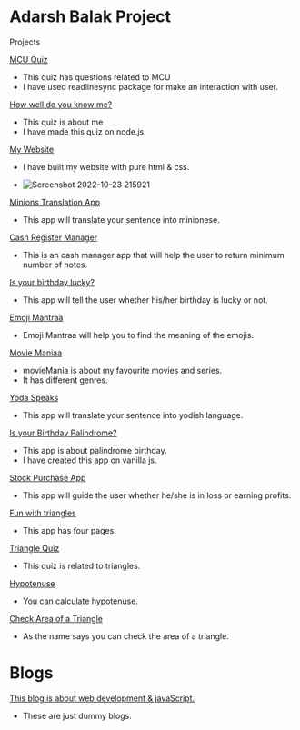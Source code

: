  # Adarsh Balak Project

Projects

[MCU Quiz](https://replit.com/@NamanJain48/MCU-QUIZ#index.js) 

* This quiz has questions related to MCU
* I have used readlinesync package for make an interaction with user.

 [How well do you know me?](https://replit.com/@NamanJain48/namanquiz#index.js) 
 
 * This quiz is about me
* I have made this quiz on node.js.  

[My Website](https://jainnmn.netlify.app/)  

  * I have built my website with pure html & css.
 
 * ![Screenshot 2022-10-23 215921](https://user-images.githubusercontent.com/101793920/197404064-9b0f57b2-9371-4bae-8b50-ca5aeeeb8fe0.png)

  
[Minions Translation App](https://nmnjain.netlify.app/)  

 * This app will translate your sentence into minionese.

[Cash Register Manager](https://cashmanagementapp.netlify.app/)  
* This is an cash manager app that will help the user to return minimum number of notes.

[Is your birthday lucky?](https://isyourbirthdaylucky2022.netlify.app/)  
* This app will tell the user whether his/her birthday is lucky or not.

[Emoji Mantraa](https://emojis-mantraa.vercel.app/) 
* Emoji Mantraa will help you to find the meaning of the emojis.

[Movie Maniaa](https://moviemania-five.vercel.app/) 
* movieMania is about my favourite movies and series.
* It has different genres.

[Yoda Speaks](https://yodishversion.netlify.app/) 
 * This app will translate your sentence into yodish language.

[Is your Birthday Palindrome?](https://palindromeeapp.netlify.app/) 
* This app is about palindrome birthday.
* I have created this app on vanilla js.

[Stock Purchase App](https://stockpurchase.netlify.app/) 
* This app will guide the user whether he/she is in loss or earning profits.

[Fun with triangles](https://funwithmaths.netlify.app/) 
* This app has four pages.

[Triangle Quiz](https://funwithmaths.netlify.app/quiz.html)
* This quiz is related to triangles.

[Hypotenuse](https://funwithmaths.netlify.app/hypotenuse.html)
* You can calculate hypotenuse.

[Check Area of a Triangle](https://funwithmaths.netlify.app/area.html)
* As the name says you can check the area of a triangle.

# Blogs

[This blog is about web development & javaScript.](https://jainnmn.netlify.app/blogs.html)
* These are just dummy blogs.
